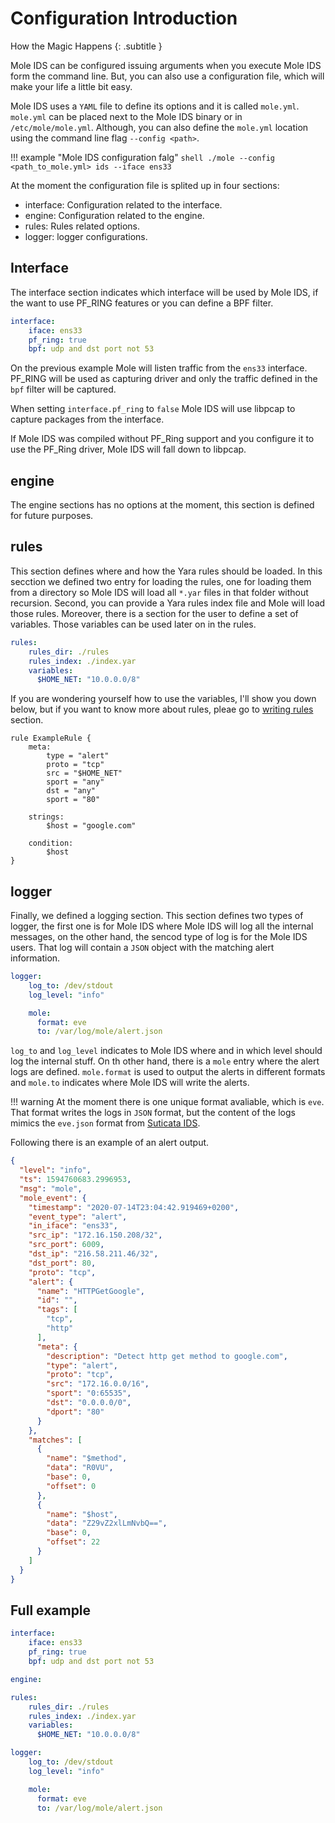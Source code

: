 # Configuration Introduction

How the Magic Happens
{: .subtitle }

Mole IDS can be configured issuing arguments when you execute Mole IDS form the
command line. But, you can also use a configuration file, which will make your
life a little bit easy.

Mole IDS uses a `YAML` file to define its options and it is called `mole.yml`.
`mole.yml` can be placed next to the Mole IDS binary or in `/etc/mole/mole.yml`.
Although, you can also define the `mole.yml` location using the command line
flag `--config <path>`.

!!! example "Mole IDS configuration falg"
    ```shell
    ./mole --config <path_to_mole.yml> ids --iface ens33
    ```

At the moment the configuration file is splited up in four sections:

* interface: Configuration related to the interface.
* engine: Configuration related to the engine.
* rules: Rules related options.
* logger: logger configurations.

## Interface

The interface section indicates which interface will be used by Mole IDS, if the
want to use PF_RING features or you can define a BPF filter.

```yaml
interface:
    iface: ens33
    pf_ring: true
    bpf: udp and dst port not 53
```

On the previous example Mole will listen traffic from the `ens33` interface.
PF_RING will be used as capturing driver and only the traffic defined in the
`bpf` filter will be captured.

When setting `interface.pf_ring` to `false` Mole IDS will use libpcap to capture
packages from the interface.

If Mole IDS was compiled without PF_Ring support and you configure it to use
the PF_Ring driver, Mole IDS will fall down to libpcap.

## engine

The engine sections has no options at the moment, this section is defined for
future purposes.

## rules

This section defines where and how the Yara rules should be loaded. In this secction
we defined two entry for loading the rules, one for loading them from a directory
so Mole IDS will load all `*.yar` files in that folder without recursion. Second,
you can provide a Yara rules index file and Mole will load those rules. Moreover,
there is a section for the user to define a set of variables. Those variables can
be used later on in the rules.

```yaml
rules:
    rules_dir: ./rules
    rules_index: ./index.yar
    variables:
      $HOME_NET: "10.0.0.0/8"
```

If you are wondering yourself how to use the variables, I'll show you down below,
but if you want to know more about rules, pleae go to
[writing rules](/writing-rules/) section.


```yara
rule ExampleRule {
    meta:
        type = "alert"
        proto = "tcp"
        src = "$HOME_NET"
        sport = "any"
        dst = "any"
        sport = "80"

    strings:
        $host = "google.com"

    condition:
        $host
}
```

## logger

Finally, we defined a logging section. This section defines two types of logger,
the first one is for Mole IDS where Mole IDS will log all the internal messages,
on the other hand, the sencod type of log is for the Mole IDS users. That log will
contain a `JSON` object with the matching alert information.

```yaml
logger:
    log_to: /dev/stdout
    log_level: "info"

    mole:
      format: eve
      to: /var/log/mole/alert.json
```

`log_to` and `log_level` indicates to Mole IDS where and in which level should log
the internal stuff. On th other hand, there is a `mole` entry where the alert logs
are defined. `mole.format` is used to output the alerts in different formats and
`mole.to` indicates where Mole IDS will write the alerts.

!!! warning
    At the moment there is one unique format avaliable, which is `eve`. That format
    writes the logs in `JSON` format, but the content of the logs mimics the
    `eve.json` format from [Suticata IDS](https://suricata-ids.org/).

Following there is an example of an alert output.

```json
{
  "level": "info",
  "ts": 1594760683.2996953,
  "msg": "mole",
  "mole_event": {
    "timestamp": "2020-07-14T23:04:42.919469+0200",
    "event_type": "alert",
    "in_iface": "ens33",
    "src_ip": "172.16.150.208/32",
    "src_port": 6009,
    "dst_ip": "216.58.211.46/32",
    "dst_port": 80,
    "proto": "tcp",
    "alert": {
      "name": "HTTPGetGoogle",
      "id": "",
      "tags": [
        "tcp",
        "http"
      ],
      "meta": {
        "description": "Detect http get method to google.com",
        "type": "alert",
        "proto": "tcp",
        "src": "172.16.0.0/16",
        "sport": "0:65535",
        "dst": "0.0.0.0/0",
        "dport": "80"
      }
    },
    "matches": [
      {
        "name": "$method",
        "data": "R0VU",
        "base": 0,
        "offset": 0
      },
      {
        "name": "$host",
        "data": "Z29vZ2xlLmNvbQ==",
        "base": 0,
        "offset": 22
      }
    ]
  }
}
```

## Full example

```yaml
interface:
    iface: ens33
    pf_ring: true
    bpf: udp and dst port not 53

engine:

rules:
    rules_dir: ./rules
    rules_index: ./index.yar
    variables:
      $HOME_NET: "10.0.0.0/8"

logger:
    log_to: /dev/stdout
    log_level: "info"

    mole:
      format: eve
      to: /var/log/mole/alert.json
```
